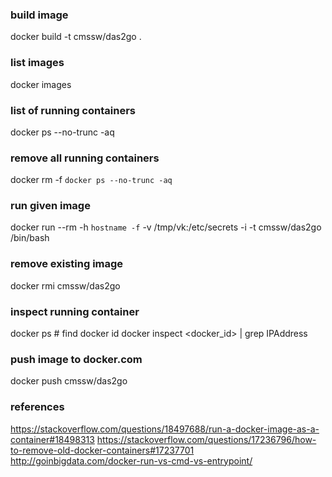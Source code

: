 

### build image
docker build -t cmssw/das2go .

### list images
docker images

### list of running containers
docker ps --no-trunc -aq

### remove all running containers
docker rm -f `docker ps --no-trunc -aq`

### run given image
docker run --rm -h `hostname -f` -v /tmp/vk:/etc/secrets -i -t cmssw/das2go /bin/bash

### remove existing image
docker rmi cmssw/das2go

### inspect running container
docker ps # find docker id
docker inspect <docker_id> | grep IPAddress

### push image to docker.com
docker push cmssw/das2go

### references
https://stackoverflow.com/questions/18497688/run-a-docker-image-as-a-container#18498313
https://stackoverflow.com/questions/17236796/how-to-remove-old-docker-containers#17237701
http://goinbigdata.com/docker-run-vs-cmd-vs-entrypoint/
